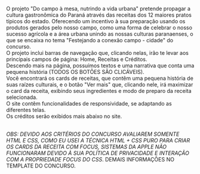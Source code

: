    O projeto "Do campo à mesa, nutrindo a vida urbana" pretende propagar a cultura gastronômica do Paraná através das receitas dos 12 maiores pratos típicos do estado.
Oferecendo um incentivo à sua preparação usando os produtos gerados pelo nosso campo, como uma forma de celebrar o nosso sucesso agrícola e a área urbana unindo as nossas culturas 
paranaenses, o que se encaixa no tema "Festejando a conexão campo - cidade" do concurso. <br>
   O projeto inclui barras de navegação que, clicando nelas, irão te levar aos principais campos de página: Home, Receitas e Créditos. <br>
   Descendo mais na página, possuímos textos e uma narrativa que conta uma pequena história (TODOS OS BOTÕES SÃO CLICÁVEIS). <br>
   Você encontrará os cards de receitas, que contêm uma pequena história de suas raízes culturais, e o botão "Ver mais" que, clicando nele, irá maximizar o card da receita,
exibindo seus ingredientes e modo de preparo da receita selecionada.<br>
   O site contêm funcionalidades de responsividade, se adaptando as diferentes telas.<br>
   Os créditos serão exibidos mais abaixo no site.<br><br>

   *OBS: DEVIDO AOS CRITÉRIOS DO CONCURSO AVALIAREM SOMENTE HTML E CSS, COMO EU USEI A TÉCNICA HTML + CSS PURO PARA CRIAR OS CARDS DA RECEITA COM FOCUS, SISTEMAS DA APPLE
   NÃO FUNCIONARAM DEVIDO À SUA POLÍTICA DE PRIVACIDADE E INTERAÇÃO COM A PROPRIEDADE FOCUS DO CSS*.
   DEMAIS INFORMAÇÕES NO TEMPLATE DO CONCURSO.
